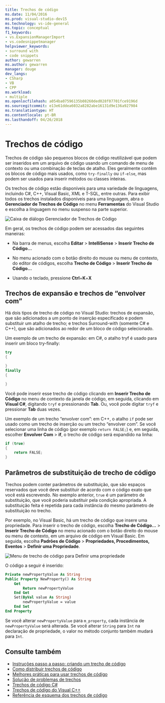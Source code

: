 ```yaml
---
title: Trechos de código
ms.date: 11/04/2016
ms.prod: visual-studio-dev15
ms.technology: vs-ide-general
ms.topic: conceptual
f1_keywords:
- vs.ExpansionManagerImport
- vs.codesnippetmanager
helpviewer_keywords:
- surround with
- code snippets
author: gewarren
ms.author: gewarren
manager: douge
dev_langs:
- CSharp
- VB
- CPP
ms.workload:
- multiple
ms.openlocfilehash: a054ba07596135b08260ded028f07701fce9196d
ms.sourcegitcommit: e13e61ddea6032a8282abe16131d9e136a927984
ms.translationtype: HT
ms.contentlocale: pt-BR
ms.lasthandoff: 04/26/2018
---
```

# <a name="code-snippets"></a>Trechos de código

Trechos de código são pequenos blocos de código reutilizável que podem ser inseridos em um arquivo de código usando um comando de menu de contexto ou uma combinação de teclas de atalho. Eles geralmente contêm os blocos de código mais usados, como `try-finally` ou `if-else`, mas podem ser usados para inserir métodos ou classes inteiras.

Os trechos de código estão disponíveis para uma variedade de linguagens, incluindo C#, C++, Visual Basic, XML e T-SQL, entre outras. Para exibir todos os trechos instalados disponíveis para uma linguagem, abra o **Gerenciador de Trechos de Código** no menu **Ferramentas** do Visual Studio e escolha a linguagem no menu suspenso na parte superior.

![Caixa de diálogo Gerenciador de Trechos de Código](media/code-snippets-manager.png)

Em geral, os trechos de código podem ser acessados das seguintes maneiras:

- Na barra de menus, escolha **Editar** > **IntelliSense** > **Inserir Trecho de Código...**

- No menu acionado com o botão direito do mouse ou menu de contexto, do editor de códigos, escolha **Trecho de Código** > **Inserir Trecho de Código...**

- Usando o teclado, pressione **Ctrl**+**K**+**X**

## <a name="expansion-snippets-and-surround-with-snippets"></a>Trechos de expansão e trechos de “envolver com”

Há dois tipos de trecho de código no Visual Studio: trechos de expansão, que são adicionados a um ponto de inserção especificado e podem substituir um atalho de trecho; e trechos Surround-with (somente C# e C++), que são adicionados ao redor de um bloco de código selecionado.

Um exemplo de um trecho de expansão: em C#, o atalho tryf é usado para inserir um bloco try-finally:

```csharp
try
{

}
finally
{

}
```

Você pode inserir esse trecho de código clicando em **Inserir Trecho de Código** no menu de contexto da janela de código, em seguida, clicando em **Visual C#**, digitando `tryf` e pressionando **Tab**. Ou, você pode digitar `tryf` e pressionar **Tab** duas vezes.

Um exemplo de um trecho “envolver com”: em C++, o atalho `if` pode ser usado como um trecho de inserção ou um trecho “envolver com”. Se você selecionar uma linha de código (por exemplo `return FALSE;`) e, em seguida, escolher **Envolver Com** > **if**, o trecho de código será expandido na linha:

```cpp
if (true)
{
    return FALSE;
}
```

## <a name="snippet-replacement-parameters"></a>Parâmetros de substituição de trecho de código

Trechos podem conter parâmetros de substituição, que são espaços reservados que você deve substituir de acordo com o código exato que você está escrevendo. No exemplo anterior, `true` é um parâmetro de substituição, que você poderia substituir pela condição apropriada. A substituição feita é repetida para cada instância do mesmo parâmetro de substituição no trecho.

Por exemplo, no Visual Basic, há um trecho de código que insere uma propriedade. Para inserir o trecho de código, escolha **Trecho de Código...**  > **Inserir Trecho de Código** no menu acionado com o botão direito do mouse ou menu de contexto, em um arquivo de código em Visual Basic. Em seguida, escolha **Padrões de Código** > **Propriedades, Procedimentos, Eventos** > **Definir uma Propriedade**.

![Menu de trecho de código para Definir uma propriedade](media/code-snippets-vb-property.png)

O código a seguir é inserido:

```vb
Private newPropertyValue As String
Public Property NewProperty() As String
    Get
        Return newPropertyValue
    End Get
    Set(ByVal value As String)
        newPropertyValue = value
    End Set
End Property
```

Se você alterar `newPropertyValue` para `m_property`, cada instância de `newPropertyValue` será alterada. Se você alterar `String` para `Int` na declaração de propriedade, o valor no método conjunto também mudará para `Int`.

## <a name="see-also"></a>Consulte também

- [Instruções passo a passo: criando um trecho de código](../ide/walkthrough-creating-a-code-snippet.md)
- [Como distribuir trechos de código](../ide/how-to-distribute-code-snippets.md)
- [Melhores práticas para usar trechos de código](../ide/best-practices-for-using-code-snippets.md)
- [Solução de problemas de trechos](../ide/troubleshooting-snippets.md)
- [Trechos de código C#](../ide/visual-csharp-code-snippets.md)
- [Trechos de código do Visual C++](../ide/visual-cpp-code-snippets.md)
- [Referência de esquema dos trechos de código](../ide/code-snippets-schema-reference.md)